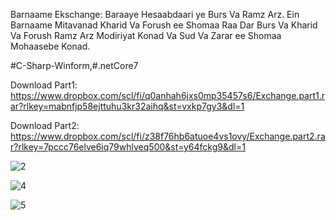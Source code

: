 Barnaame Ekschange: 
Baraaye Hesaabdaari ye Burs Va Ramz Arz.
Ein Barnaame Mitavanad Kharid Va Forush ee Shomaa Raa Dar Burs 
Va Kharid Va Forush Ramz Arz Modiriyat Konad Va Sud Va Zarar ee Shomaa Mohaasebe Konad.

#C-Sharp-Winform,#.netCore7

Download Part1: https://www.dropbox.com/scl/fi/q0anhah6jxs0mp35457s6/Exchange.part1.rar?rlkey=mabnfjp58ejttuhu3kr32aihq&st=vxkp7gy3&dl=1

Download Part2: https://www.dropbox.com/scl/fi/z38f76hb6atuoe4vs1ovy/Exchange.part2.rar?rlkey=7pccc76elve6iq79whlveq500&st=y64fckg9&dl=1

![2](https://github.com/user-attachments/assets/a4fb5aaa-78ca-495e-b9c4-c33cf011522e)

![4](https://github.com/user-attachments/assets/f97ce74e-6774-4a07-9feb-1403fa32c47c)

![5](https://github.com/user-attachments/assets/8f388e86-e5f3-48af-a1b3-5be6ad142b10)
